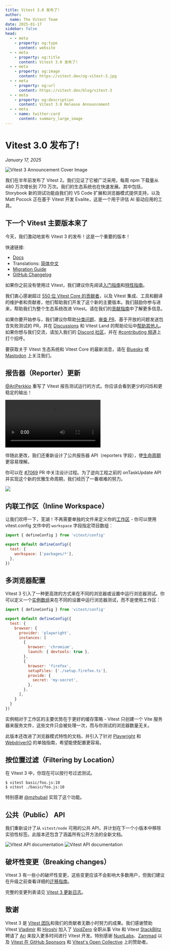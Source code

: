```yaml
---
title: Vitest 3.0 发布了!
author:
  name: The Vitest Team
date: 2025-01-17
sidebar: false
head:
  - - meta
    - property: og:type
      content: website
  - - meta
    - property: og:title
      content: Vitest 3.0 发布了!
  - - meta
    - property: og:image
      content: https://vitest.dev/og-vitest-3.jpg
  - - meta
    - property: og:url
      content: https://vitest.dev/blog/vitest-3
  - - meta
    - property: og:description
      content: Vitest 3.0 Release Announcement
  - - meta
    - name: twitter:card
      content: summary_large_image
---
```


# Vitest 3.0 发布了!

_January 17, 2025_

![Vitest 3 Announcement Cover Image](/og-vitest-3.jpg)

我们在半年前发布了 Vitest 2。我们见证了它被广泛采用，每周 npm 下载量从 480 万次增长到 770 万次。我们的生态系统也在快速发展。其中包括，Storybook 新的测试功能由我们的 VS Code 扩展和浏览器模式提供支持，以及 Matt Pocock 正在基于 Vitest 开发 Evalite，这是一个用于评估 AI 驱动应用的工具。

## 下一个 Vitest 主要版本来了

今天，我们激动地宣布 Vitest 3 的发布！这是一个重要的版本！

快速链接:

- [Docs](/)
- Translations: [简体中文](https://cn.vitest.dev/)
- [Migration Guide](/guide/migration)
- [GitHub Changelog](https://github.com/vitest-dev/vitest/releases/tag/v3.0.0)

如果你之前没有使用过 Vitest，我们建议你先阅读[入门指南](/guide/)和[特性指南](/guide/features)。

我们衷心感谢超过 [550 位 Vitest Core 的贡献者]((https://github.com/vitest-dev/vitest/graphs/contributors))，以及 Vitest 集成、工具和翻译的维护者和贡献者，他们帮助我们开发了这个新的主要版本。我们鼓励你参与进来，帮助我们为整个生态系统改进 Vitest。请在我们的[贡献指南](https://github.com/vitest-dev/vitest/blob/main/CONTRIBUTING.md)中了解更多信息。

如果你要开始参与，我们建议你帮助[分类问题](https://github.com/vitest-dev/vitest/issues)、[审查 PR](https://github.com/vitest-dev/vitest/pulls)、基于开放的问题发送包含失败测试的 PR，并在 [Discussions](https://github.com/vitest-dev/vitest/discussions) 和 Vitest Land 的帮助论坛中[帮助其他人](https://discord.com/channels/917386801235247114/1057959614160851024)。如果你想与我们交流，请加入我们的 [Discord 社区](http://chat.vitest.dev/)，并在 [#contributing 频道](https://discord.com/channels/917386801235247114/1057959614160851024)上打个招呼。

要获取关于 Vitest 生态系统和 Vitest Core 的最新消息，请在 [Bluesky](https://bsky.app/profile/vitest.dev) 或  [Mastodon](https://webtoo.ls/@vitest) 上关注我们。

## 报告器（Reporter）更新

[@AriPerkkio](https://github.com/ariperkkio) 重写了 Vitest 报告测试运行的方式。你应该会看到更少的闪烁和更稳定的输出！

<div class="flex align-center justify-center">
  <video controls>
    <source src="/new-reporter.webm" type="video/webm">
  </video>
</div>

伴随此更改，我们还重新设计了公共报告器 API（reporters 字段），使[生命周期](/advanced/api/reporters)更容易理解。

你可以在 [#7069](https://github.com/vitest-dev/vitest/pull/7069) PR 中关注设计过程。为了逆向工程之前的 onTaskUpdate API 并实现这个新的优雅生命周期，我们经历了一番艰难的努力。

<div class="flex align-center justify-center">
  <img src="/on-task-update.gif" />
</div>

## 内联工作区（Inline Workspace）

让我们欢呼一下，芜湖！不再需要单独的文件来定义你的[工作区](/guide/workspace) - 你可以使用 vitest.config 文件中的 `workspace` 字段指定项目数组：

```jsx
import { defineConfig } from 'vitest/config'

export default defineConfig({
  test: {
    workspace: ['packages/*'],
  },
})
```

## 多浏览器配置

Vitest 3 引入了一种更高效的方式来在不同的浏览器或设置中运行浏览器测试。你可以定义一个[实例数组](/guide/browser/multiple-setups)来在不同的设置中运行浏览器测试，而不是使用工作区：

```jsx
import { defineConfig } from 'vitest/config'

export default defineConfig({
  test: {
    browser: {
      provider: 'playwright',
      instances: [
        {
          browser: 'chromium',
          launch: { devtools: true },
        },
        {
          browser: 'firefox',
          setupFiles: ['./setup.firefox.ts'],
          provide: {
            secret: 'my-secret',
          },
        },
      ],
    }
  }
})
```

实例相对于工作区的主要优势在于更好的缓存策略 - Vitest 只创建一个 Vite 服务器来服务文件，这些文件只会被处理一次，而与你测试的浏览器数量无关。

此版本还改进了浏览器模式特性的文档，并引入了针对 [Playwright](/guide/browser/playwright) 和 [WebdriverIO](/guide/browser/webdriverio) 的单独指南，希望能使配置更容易。

## 按位置过滤（Filtering by Location）

在 Vitest 3 中，你现在可以按行号过滤测试。

```
$ vitest basic/foo.js:10
$ vitest ./basic/foo.js:10
```

特别感谢 [@mzhubail](https://github.com/mzhubail) 实现了这个功能。

## 公共（Public） API

我们重新设计了从 `vitest/node` 可用的公共 API，并计划在下一个小版本中移除实验性标签。此版本还包含了涵盖所有公开方法的全新文档。

<img alt="Vitest API documentation" img-light src="/docs-api-light.png">
<img alt="Vitest API documentation" img-dark src="/docs-api-dark.png">

## 破坏性变更（Breaking changes）

Vitest 3 有一些小的破坏性变更，这些变更应该不会影响大多数用户，但我们建议在升级之前查看详细的[迁移指南](/guide/migration.html#vitest-3)。

完整的变更列表请见 [Vitest 3 更新日志](https://github.com/vitest-dev/vitest/releases/tag/v3.0.0)。

## 致谢

Vitest 3 是 [Vitest 团队](/team)和我们的贡献者无数小时努力的成果。我们感谢赞助 Vitest [Vladimir](https://github.com/sheremet-va) 和 [Hiroshi](https://github.com/hi-ogawa) 加入了 [VoidZero](https://voidzero.dev) 全职从事 Vite 和 Vitest [StackBlitz](https://stackblitz.com/) 聘请了 [Ari](https://github.com/ariperkkio) 来投入更多时间进行 Vitest 开发。特别感谢 [NuxtLabs](https://nuxtlabs.com)、[Zammad](https://zammad.com) 以及 [Vitest 在 GitHub Sponsors](https://github.com/sponsors/vitest-dev) 和 [Vitest's Open Collective](https://opencollective.com/vitest) 上的赞助者。

